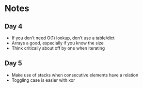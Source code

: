 # Notes

## Day 4

* If you don't need O(1) lookup, don't use a table/dict
* Arrays a good, especially if you know the size
* Think critically about off by one when iterating

## Day 5

* Make use of stacks when consecutive elements have a relation
* Toggling case is easier with xor
